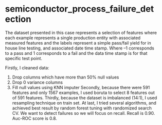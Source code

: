 # semiconductor_process_failure_detection
The dataset presented in this case represents a selection of features where each example represents a single production entity with associated measured features and the labels represent a simple pass/fail yield for in house line testing, and associated date time stamp. Where –1 corresponds to a pass and 1 corresponds to a fail and the data time stamp is for that specific test point.

Firstly, I cleaned data: 
  1. Drop columns which have more than 50% null values
  2. Drop 0 variance columns
  3. Fill null values using KNN imputer
Secondly, because there were 591 features and only 1567 examples, I used boruta to select 8 features out of 591 features.
Thirdly, because the dataset is imbalanced (14:1), I used resampling technique on train set.
At last, I tried several algorithms, and achieved best result by random forest tuning with randomized search CV. 
We want to detect failures so we will focus on recall. Recall is 0.90. Auc-ROC score is 0.8. 
